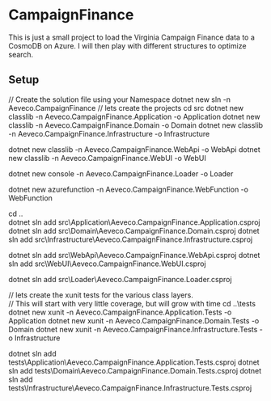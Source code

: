 # CampaignFinance

This is just a small project to load the Virginia Campaign Finance data to a CosmoDB on Azure.  I will then play with different structures to optimize search.


## Setup
// Create the solution file using your Namespace
dotnet new sln -n Aeveco.CampaignFinance
// lets create the projects
cd src
dotnet new classlib -n Aeveco.CampaignFinance.Application -o Application
dotnet new classlib -n Aeveco.CampaignFinance.Domain -o Domain
dotnet new classlib -n Aeveco.CampaignFinance.Infrastructure -o Infrastructure

dotnet new classlib -n Aeveco.CampaignFinance.WebApi -o WebApi
dotnet new classlib -n Aeveco.CampaignFinance.WebUI -o WebUI

dotnet new console -n Aeveco.CampaignFinance.Loader -o Loader

dotnet new azurefunction -n Aeveco.CampaignFinance.WebFunction -o WebFunction

cd ..\
dotnet sln add src\Application\Aeveco.CampaignFinance.Application.csproj
dotnet sln add src\Domain\Aeveco.CampaignFinance.Domain.csproj
dotnet sln add src\Infrastructure\Aeveco.CampaignFinance.Infrastructure.csproj

dotnet sln add src\WebApi\Aeveco.CampaignFinance.WebApi.csproj
dotnet sln add src\WebUI\Aeveco.CampaignFinance.WebUI.csproj

dotnet sln add src\Loader\Aeveco.CampaignFinance.Loader.csproj

// lets create the xunit tests for the various class layers.  
// This will start with very little coverage, but will grow with time
cd ..\tests
dotnet new xunit -n Aeveco.CampaignFinance.Application.Tests -o Application
dotnet new xunit -n Aeveco.CampaignFinance.Domain.Tests -o Domain
dotnet new xunit -n Aeveco.CampaignFinance.Infrastructure.Tests -o Infrastructure

dotnet sln add tests\Application\Aeveco.CampaignFinance.Application.Tests.csproj
dotnet sln add tests\Domain\Aeveco.CampaignFinance.Domain.Tests.csproj
dotnet sln add tests\Infrastructure\Aeveco.CampaignFinance.Infrastructure.Tests.csproj
